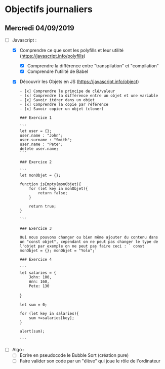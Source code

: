 # Objectifs journaliers

## Mercredi 04/09/2019

- [ ] Javascript :

  - [x] Comprendre ce que sont les polyfills et leur utilité (https://javascript.info/polyfills)
    - [x] Comprendre la différence entre "transpilation" et "compilation"
    - [x] Comprendre l'utilité de Babel
  - [x] Découvrir les Objets en JS (https://javascript.info/object)

        - [x] Comprendre le principe de clé/valeur
        - [x] Comprendre la différence entre un objet et une variable
        - [x] Savoir itérer dans un objet
        - [x] Comprendre la copie par référence
        - [x] Savoir copier un objet (cloner)

        ### Exercice 1

        ```
        let user = {};
        user.name : "John";
        user.surname : "Smith";
        user.name : "Pete";
        delete user.name;
        ```

        ### Exercice 2

        ```
        let monObjet = {};

        function isEmpty(monObjet){
            for (let key in monObjet){
                return false;
            }

            return true;
        }

        ```

        ### Exercice 3

        Oui nous pouvons changer ou bien même ajouter du contenu dans un "const objet", cependant on ne peut pas changer le type de l'objet par exemple on ne peut pas faire ceci : ` const monObjet = {}; monObjet = "Yolo";`

        ### Exercice 4

        ```
        let salaries = {
            John: 100,
            Ann: 160,
            Pete: 130

    }

        let sum = 0;

        for (let key in salaries){
            sum +=salaries[key];
        }

        alert(sum);

        ```

* [ ] Algo :
  - [ ] Ecrire en pseudocode le Bubble Sort (création pure)
  - [ ] Faire valider son code par un "élève" qui joue le rôle de l'ordinateur
